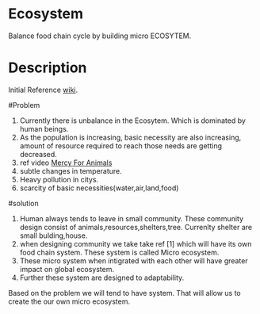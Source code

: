 # Ecosystem
Balance food chain cycle by building micro ECOSYTEM.

# Description 
Initial Reference [wiki](https://en.wikipedia.org/wiki/Ecosystem). 

#Problem 
1. Currently there is unbalance in the Ecosytem. Which is dominated by human beings.
2. As the population is increasing, basic necessity are also increasing, amount of resource required to reach those needs are getting decreased.
3. ref video [Mercy For Animals](https://www.facebook.com/mercyforanimals/videos/10153522714214475/)
4. subtle changes in temperature.
5. Heavy pollution in citys.
6. scarcity of basic necessities(water,air,land,food)

#solution 
1. Human always tends to leave in small community. These community design consist of animals,resources,shelters,tree. Currenlty shelter are small bulding,house.
2. when designing  community we take take ref [1] which will have its own food chain system. These system is called Micro ecosystem.
3. These micro system when intigrated with each other will have greater impact on global ecosystem.
4. Further these system are designed to adaptability. 

Based on the problem we will tend to have system. That will allow us to create the our own micro ecosystem. 


 


